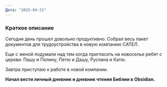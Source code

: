 ```yaml
---
Дата: "2025-04-21"
---
```

### Краткое описание
Сегодня день прошел довольно продуктивно. Собрал весь пакет документов для трудоустройства в новую компанию САТЕЛ.

Еще с женой подумали над тем когда пригласить на новоселье ребят с церкви: Пашу и Полину, Петю и Дашу, Руслана и Катю.

Завтра приступаю к работе в новой компании.

**Начал вести личный дневник и дневник чтения Библии в Obsidian.**